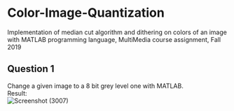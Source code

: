 # Color-Image-Quantization
Implementation of median cut algorithm and dithering on colors of an image with MATLAB programming language, MultiMedia course assignment, Fall 2019 <br/>
## Question 1
Change a given image to a 8 bit grey level one with MATLAB. <br/>
Result: <br/>
![Screenshot (3007)](https://user-images.githubusercontent.com/38253772/149282688-28476a82-5923-4241-a297-e894a78b5c26.png)
